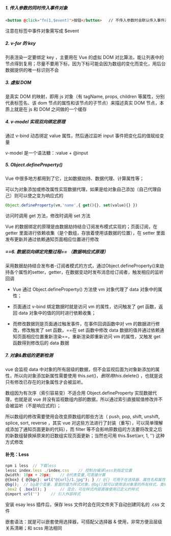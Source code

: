 ##### 1. 传入参数的同时传入事件对象

```html
<button @click="fn(1,$event)">按钮</button>	// 不传入参数时会默认传入事件对象
```

注意在标签中事件对象需写成 $event 

##### 2. v-for 的 key

列表渲染一定要绑定 key ，主要用在 Vue 的虚拟 DOM 对比算法，能让列表中的节点得到复用；尽量不要用下标，因为下标可能会因为数组的变化而变化，用后台数据提供的唯一标识则不会

##### 3. 虚拟 DOM

是真实 DOM 的映射，即用 js 对象（有 tagName, props, children 等属性，分别代表标签名、该 dom 节点的属性和该节点的子节点）来描述真实 DOM 节点，本质上就是在 js 和 DOM 之间做的一个缓存

##### 4. v-model 实现双向绑定原理

通过 v-bind 动态绑定 value 属性，然后通过监听 input 事件把变化后的值赋给变量

v-model 是一个语法糖：:value + @input 

##### 5. Object.defineProperty()

Vue 中很多地方都用到了它，比如数据劫持、数据代理、计算属性等；

可以为对象添加或修改属性实现数据代理，如果是给对象自己添加（自己代理自己）则可以使之变为响应式的

```js
Object.defineProperty(vm,'name',{ get(){}, set(value){} })
```

访问时调用 get 方法，修改时调用 set 方法

Vue 的数据绑定的原理是由数据劫持结合订阅发布模式实现的；页面订阅，在 getter 里面进行依赖收集（是个数组，存放着使用该数据的位置），在 setter 里面发布更新并通过依赖通知页面相应位置进行修改

##### ==6. 数据双向绑定完整过程== （数据响应式原理）

采用数据劫持结合发布者-订阅者模式的方式，通过Object.defineProperty()来劫持各个属性的setter，getter，在数据变动时发布消息给订阅者，触发相应的监听回调

- Vue 通过 Object.defineProperty() 方法使 vm 对象代理了 data 对象中的属性；

- 页面通过 v-bind 绑定数据时就是访问 vm 的属性，访问触发了 get 函数，返回 data 对象中的值的同时进行依赖收集；

- 而修改数据则是页面通过触发事件，在事件回调函数中对 vm 的数据进行修改，修改触发了 set 函数，==在 set 函数中修改 data 数据的值并通过依赖通知页面相应位置重新渲染==，重新渲染即重新访问 vm 的属性，又触发 get 函数得到修改后的 data 数据

##### 7. 对象&数组的更新检测

vue 会监视 data 中对象的所有层级的数据，但不会监视后面为对象新添加的属性，所以向对象添加新属性需要使用 this.$set() ，删除用 this.$delete() ，也就是说只有修改已存在的对象属性才会被监听。

数组因为有次序（索引容易变）不适合用 Object.defineProperty 实现数据代理，也就是说 vue 并没有监视数组内部的数据，所以通过索引直接赋值修改并不会被监听（不是响应式的）；

所以数组的修改需要使用会改变原数组的那些方法（ push, pop, shift, unshift, splice, sort, reverse ，其实 vue 对这些方法进行了封装（重写），可以简单理解成添加了通知页面更新的代码），而 filter 等不会影响原数组的方法要将改变之后的新数组替换掉原来的旧数组实现页面更新；当然也可用 this.$set(arr, 1, '') 这种方式修改





#### 补充：Less 

```js
npm i less	// 下载less
lessc index.less ./index.css	// 控制台编译less到指定位置
@width: 10px + 20px;	// @代表变量,可直接计算
@{box} { @{bgc}: url("@{url}/1.jpg"); }	// @{} 可用于在选择器、属性名和属性值中使用变量
@bg();	// bg是个变量，里面的值为样式对象，@bg()就可以使用该对象里的所有样式，类似混合
.box2 { .box1(); }		// 混合，可在样式内部直接使用已定义的样式
@import url('')		// 引入外部样式
```

安装 esay less 插件后，保存 less 文件时会在同文件夹下自动创建同名的 .css 文件

嵌套语法：就是可以嵌套使用选择器，可搭配父选择器 & 使用，非常方便且层级关系清晰；和 scss 用法相同



